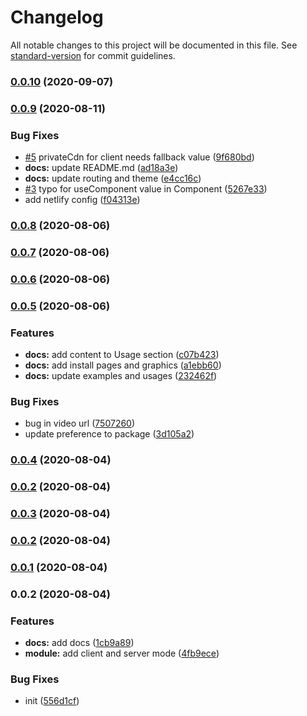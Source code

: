 # Changelog

All notable changes to this project will be documented in this file. See [standard-version](https://github.com/conventional-changelog/standard-version) for commit guidelines.

### [0.0.10](https://github.com/nuxt-community/cloudinary-module/compare/v0.0.9...v0.0.10) (2020-09-07)

### [0.0.9](https://github.com/nuxt-community/cloudinary-module/compare/v0.0.8...v0.0.9) (2020-08-11)


### Bug Fixes

* [#5](https://github.com/nuxt-community/cloudinary-module/issues/5) privateCdn for client needs fallback value ([9f680bd](https://github.com/nuxt-community/cloudinary-module/commit/9f680bdaad501981665578b3424045986f0fa6bc))
* **docs:** update README.md ([ad18a3e](https://github.com/nuxt-community/cloudinary-module/commit/ad18a3eeb90a47810f9db34b9a949dd7c5de4c8e))
* **docs:** update routing and theme ([e4cc16c](https://github.com/nuxt-community/cloudinary-module/commit/e4cc16cc0eab761edfe772a13d42b7349f1162ca))
* [#3](https://github.com/nuxt-community/cloudinary-module/issues/3) typo for useComponent value in Component ([5267e33](https://github.com/nuxt-community/cloudinary-module/commit/5267e33bb76a0941e9813752326ba7ee91ef4ce5))
* add netlify config ([f04313e](https://github.com/nuxt-community/cloudinary-module/commit/f04313e1ca21d9224ec5bc50007aab2146aad8ed))

### [0.0.8](https://github.com/nuxt-community/cloudinary-module/compare/v0.0.7...v0.0.8) (2020-08-06)

### [0.0.7](https://github.com/nuxt-community/cloudinary-module/compare/v0.0.6...v0.0.7) (2020-08-06)

### [0.0.6](https://github.com/nuxt-community/cloudinary-module/compare/v0.0.5...v0.0.6) (2020-08-06)

### [0.0.5](https://github.com/nuxt-community/cloudinary-module/compare/v0.0.4...v0.0.5) (2020-08-06)


### Features

* **docs:** add content to Usage section ([c07b423](https://github.com/nuxt-community/cloudinary-module/commit/c07b42325fd440ff3bd8013160e88fdf03232c5f))
* **docs:** add install pages and graphics ([a1ebb60](https://github.com/nuxt-community/cloudinary-module/commit/a1ebb60d41aa40228cd9802c55d0e238a73e73aa))
* **docs:** update examples and usages ([232462f](https://github.com/nuxt-community/cloudinary-module/commit/232462fb20938e2d161c8a5e579e7d98e985828c))


### Bug Fixes

* bug in video url ([7507260](https://github.com/nuxt-community/cloudinary-module/commit/7507260dcc3f3ea5a9d7a114fe289b9f6788dd2b))
* update preference to package ([3d105a2](https://github.com/nuxt-community/cloudinary-module/commit/3d105a24cc6c91a67d08324f81e04ad360df7964))

### [0.0.4](https://github.com/mayashavin/nuxt-cloudinary/compare/v0.0.3...v0.0.4) (2020-08-04)

### [0.0.2](https://github.com/mayashavin/nuxt-cloudinary/compare/v0.0.3...v0.0.2) (2020-08-04)

### [0.0.3](https://github.com/mayashavin/nuxt-cloudinary/compare/v0.0.1...v0.0.3) (2020-08-04)

### [0.0.2](https://github.com/mayashavin/nuxt-cloudinary/compare/v0.0.1...v0.0.2) (2020-08-04)

### [0.0.1](https://github.com/mayashavin/nuxt-cloudinary/compare/v0.0.2...v0.0.1) (2020-08-04)

### 0.0.2 (2020-08-04)


### Features

* **docs:** add docs ([1cb9a89](https://github.com/mayashavin/nuxt-cloudinary/commit/1cb9a89e35c7ece52532be2ae9a31369118d6ea6))
* **module:** add client and server mode ([4fb9ece](https://github.com/mayashavin/nuxt-cloudinary/commit/4fb9ece08894c856815e5267db764d5b8068a2bf))


### Bug Fixes

* init ([556d1cf](https://github.com/mayashavin/nuxt-cloudinary/commit/556d1cfc4fe2e2a602b32b2abf12e420e5aa1c81))
